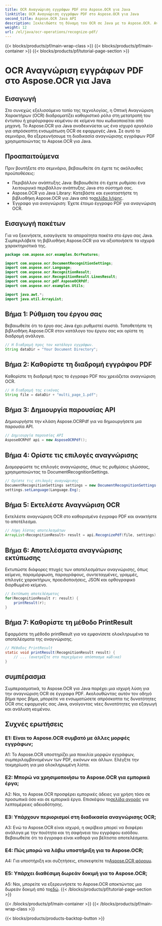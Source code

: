 ```yaml
---
title: OCR Αναγνώριση εγγράφων PDF στο Aspose.OCR για Java
linktitle: OCR Αναγνώριση εγγράφων PDF στο Aspose.OCR για Java
second_title: Aspose.OCR Java API
description: Ξεκλειδώστε τη δύναμη του OCR σε Java με το Aspose.OCR. Αναγνωρίστε κείμενο σε έγγραφα PDF χωρίς κόπο. Ενισχύστε τις εφαρμογές σας με ακρίβεια και ταχύτητα.
weight: 12
url: /el/java/ocr-operations/recognize-pdf/
---
```


{{< blocks/products/pf/main-wrap-class >}}
{{< blocks/products/pf/main-container >}}
{{< blocks/products/pf/tutorial-page-section >}}

# OCR Αναγνώριση εγγράφων PDF στο Aspose.OCR για Java

## Εισαγωγή

Στο συνεχώς εξελισσόμενο τοπίο της τεχνολογίας, η Οπτική Αναγνώριση Χαρακτήρων (OCR) διαδραματίζει καθοριστικό ρόλο στη μετατροπή του έντυπου ή χειρόγραφου κειμένου σε κείμενο που κωδικοποιείται από μηχανή. Το Aspose.OCR για Java αναδεικνύεται ως ένα ισχυρό εργαλείο για απρόσκοπτη ενσωμάτωση OCR σε εφαρμογές Java. Σε αυτό το σεμινάριο, θα εξερευνήσουμε τη διαδικασία αναγνώρισης εγγράφων PDF χρησιμοποιώντας το Aspose.OCR για Java.

## Προαπαιτούμενα

Πριν βουτήξετε στο σεμινάριο, βεβαιωθείτε ότι έχετε τις ακόλουθες προϋποθέσεις:

- Περιβάλλον ανάπτυξης Java: Βεβαιωθείτε ότι έχετε ρυθμίσει ένα λειτουργικό περιβάλλον ανάπτυξης Java στο σύστημά σας.
-  Aspose.OCR για Java Library: Κατεβάστε και εγκαταστήστε τη βιβλιοθήκη Aspose.OCR για Java από το[σελίδα λήψης](https://releases.aspose.com/ocr/java/).
- Έγγραφο για αναγνώριση: Έχετε έτοιμο έγγραφο PDF για αναγνώριση OCR.

## Εισαγωγή πακέτων

Για να ξεκινήσετε, εισαγάγετε τα απαραίτητα πακέτα στο έργο σας Java. Συμπεριλάβετε τη βιβλιοθήκη Aspose.OCR για να αξιοποιήσετε τα ισχυρά χαρακτηριστικά της.

```java
package com.aspose.ocr.examples.OcrFeatures;

import com.aspose.ocr.DocumentRecognitionSettings;
import com.aspose.ocr.Language;
import com.aspose.ocr.RecognitionResult;
import com.aspose.ocr.RecognitionResult.LinesResult;
import com.aspose.ocr.pdf.AsposeOCRPdf;
import com.aspose.ocr.examples.Utils;

import java.awt.*;
import java.util.ArrayList;
```

## Βήμα 1: Ρύθμιση του έργου σας

Βεβαιωθείτε ότι το έργο σας Java έχει ρυθμιστεί σωστά. Τοποθετήστε τη βιβλιοθήκη Aspose.OCR στον κατάλογο του έργου σας και ορίστε τη διαδρομή ανάλογα.

```java
// Η διαδρομή προς τον κατάλογο εγγράφων.
String dataDir = "Your Document Directory";
```

## Βήμα 2: Καθορίστε τη διαδρομή εγγράφου PDF

Καθορίστε τη διαδρομή προς το έγγραφο PDF που χρειάζεται αναγνώριση OCR.

```java
// Η διαδρομή της εικόνας
String file = dataDir + "multi_page_1.pdf";
```

## Βήμα 3: Δημιουργία παρουσίας API

Δημιουργήστε την κλάση Aspose.OCRPdf για να δημιουργήσετε μια παρουσία API.

```java
// Δημιουργία παρουσίας API
AsposeOCRPdf api = new AsposeOCRPdf();
```

## Βήμα 4: Ορίστε τις επιλογές αναγνώρισης

Διαμορφώστε τις επιλογές αναγνώρισης, όπως τις ρυθμίσεις γλώσσας, χρησιμοποιώντας το DocumentRecognitionSettings.

```java
// Ορίστε τις επιλογές αναγνώρισης
DocumentRecognitionSettings settings = new DocumentRecognitionSettings(2);
settings.setLanguage(Language.Eng);
```

## Βήμα 5: Εκτελέστε Αναγνώριση OCR

Εκτελέστε αναγνώριση OCR στο καθορισμένο έγγραφο PDF και ανακτήστε το αποτέλεσμα.

```java
// Λήψη λίστας αποτελεσμάτων
ArrayList<RecognitionResult> result = api.RecognizePdf(file, settings);
```

## Βήμα 6: Αποτελέσματα αναγνώρισης εκτύπωσης

Εκτυπώστε διάφορες πτυχές των αποτελεσμάτων αναγνώρισης, όπως κείμενο, παραμόρφωση, παραγράφους, συντεταγμένες, γραμμές, επιλογές χαρακτήρων, προειδοποιήσεις, JSON και ορθογραφικό διορθωμένο κείμενο.

```java
// Εκτύπωση αποτελέσματος
for(RecognitionResult r: result) {
    printResult(r);
}
```

## Βήμα 7: Καθορίστε τη μέθοδο PrintResult

Εφαρμόστε τη μέθοδο printResult για να εμφανίσετε ολοκληρωμένα τα αποτελέσματα της αναγνώρισης.

```java
// Μέθοδος PrintResult
static void printResult(RecognitionResult result) {
    // ... (ανατρέξτε στο παρεχόμενο απόσπασμα κώδικα)
}
```

## συμπέρασμα

Συμπερασματικά, το Aspose.OCR για Java παρέχει μια ισχυρή λύση για την αναγνώριση OCR σε έγγραφα PDF. Ακολουθώντας αυτόν τον οδηγό βήμα προς βήμα, μπορείτε να ενσωματώσετε απρόσκοπτα τις δυνατότητες OCR στις εφαρμογές σας Java, ανοίγοντας νέες δυνατότητες για εξαγωγή και ανάλυση κειμένου.

## Συχνές ερωτήσεις

### Ε1: Είναι το Aspose.OCR συμβατό με άλλες μορφές εγγράφων;

A1: Το Aspose.OCR υποστηρίζει μια ποικιλία μορφών εγγράφων, συμπεριλαμβανομένων των PDF, εικόνων και άλλων. Ελέγξτε την τεκμηρίωση για μια ολοκληρωμένη λίστα.

### Ε2: Μπορώ να χρησιμοποιήσω το Aspose.OCR για εμπορικά έργα;

 A2: Ναι, το Aspose.OCR προσφέρει εμπορικές άδειες για χρήση τόσο σε προσωπικά όσο και σε εμπορικά έργα. Επισκέψου το[σελίδα αγοράς](https://purchase.aspose.com/buy) για λεπτομέρειες αδειοδότησης.

### Ε3: Υπάρχουν περιορισμοί στη διαδικασία αναγνώρισης OCR;

A3: Ενώ το Aspose.OCR είναι ισχυρό, η ακρίβεια μπορεί να διαφέρει ανάλογα με την ποιότητα και τη σαφήνεια του εγγράφου εισόδου. Βεβαιωθείτε ότι τα έγγραφα είναι καθαρά για βέλτιστα αποτελέσματα.

### Ε4: Πώς μπορώ να λάβω υποστήριξη για το Aspose.OCR;

 A4: Για υποστήριξη και συζητήσεις, επισκεφτείτε το[Aspose.OCR φόρουμ](https://forum.aspose.com/c/ocr/16).

### Ε5: Υπάρχει διαθέσιμη δωρεάν δοκιμή για το Aspose.OCR;

 A5: Ναι, μπορείτε να εξερευνήσετε το Aspose.OCR αποκτώντας μια δωρεάν δοκιμή από το[εδώ](https://releases.aspose.com/).
{{< /blocks/products/pf/tutorial-page-section >}}

{{< /blocks/products/pf/main-container >}}
{{< /blocks/products/pf/main-wrap-class >}}

{{< blocks/products/products-backtop-button >}}
